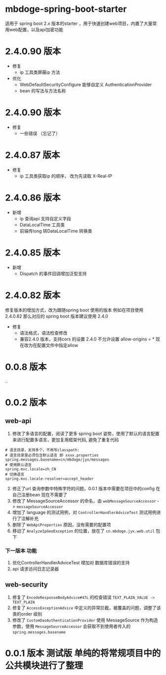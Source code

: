 # mbdoge-spring-boot-starter
适用于 spring boot 2.x 版本的starter ，用于快速创建web项目，内置了大量常用web配置，以及api加密功能

# 2.4.0.90 版本
* 修复
    - ip 工具类屏蔽ip 方法
* 优化
    - WebDefaultSecurityConfigure 能够自定义 AuthenticationProvider
    - bean 的写法与方法名称

# 2.4.0.90 版本
* 修复
    - 一些错误 （忘记了）

# 2.4.0.87 版本
* 修复
    - ip 工具类获取ip 的顺序， 改为先读取 X-Real-IP

# 2.4.0.86 版本
* 新增
    - ip 查询api 支持自定义字段
    - DataLocalTime 工具类
    - 前端传long 转DataLocalTime 转换类

# 2.4.0.85 版本
* 新增
    - Dispatch 的事件回调增加泛型支持

# 2.4.0.82 版本
修复版本的增加方式，改为跟随spring boot 使用的版本
例如在项目使用 2.4.0.82 那么对应的 spring boot 版本建议使用 2.4.0

* 修复
    - 语法格式，语法检查修改
    - 兼容2.4.0 版本，支持cors 的设置 2.4.0 不允许设置 allow-origins = * 现在改为在配置文件中指定allow

# 0.0.8 版本
..

# 0.0.2 版本

## web-api
1. 修改了多语言的配置，阅读了更多 spring boot 姿势，使用了默认的语言配置来进行配置多语言，更加复用框架代码, 避免了重复代码

```properties
# 语言目录，支持多个，不用写classpath:
# 语言目录里必须包含默认语言 即 xxxx.properties
spring.messages.basename=cn/mbdoge/jyx/messages
# 使用默认语言
spring.mvc.locale=zh_CN
# 切换语言
spring.mvc.locale-resolver=accept_header
```

2. 修正了url 查询参数中特殊字符的问题，0.0.1 版本中需要在项目中的config 在自己注册bean 现在不需要了
3. 修改了 MessageSourceAccessor 的命名，由 `webMessageSourceAccessor` -> `messageSourceAccessor`
4. 增加了 language 的测试用例，对 `ControllerHandlerAdviceTest` 测试用例进行了注解补充
5. 删除了 `WebApiProperties` 原因，没有需要的配置项
6. 移动了 `AnalyzeIpGeoException` 的位置，放在了 `cn.mbdoge.jyx.web.util` 包下

### 下一版本 功能

1. 优化ControllerHandlerAdviceTest 增加对 数据库错误的支持
2. api 请求访问日志记录器

## web-security
1. 修复了 `EncodeResponseBodyAdvice#47L` 的检查错误 `TEXT_PLAIN_VALUE -> TEXT_PLAIN`
2. 修复了 `AccessExceptionAdvice` 中定义的异常拦截，被覆盖的问题，调整了该类的order 级别
3. 修改了 `CustomDaoAuthenticationProvider` 使用 MessageSource 作为构造参数，使用 `MessageSourceAccessor` 会获取不到使用者传入的`spring.messages.basename`

# 0.0.1 版本 测试版 单纯的将常规项目中的公共模块进行了整理
